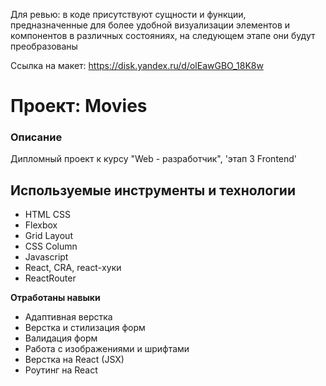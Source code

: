 Для ревью: в коде присутствуют сущности и функции, предназначенные
для более удобной визуализации элементов и компонентов в различных состояниях,
на следующем этапе они будут преобразованы

Ссылка на макет: https://disk.yandex.ru/d/olEawGBO_18K8w

# Проект: Movies

### Описание

Дипломный проект к курсу
"Web - разработчик", 'этап 3 Frontend'

## Используемые инструменты и технологии

- HTML CSS
- Flexbox
- Grid Layout
- CSS Column
- Javascript
- React, CRA, react-хуки
- ReactRouter

**Отработаны навыки**

- Адаптивная верстка
- Верстка и стилизация форм
- Валидация форм
- Работа с изображениями и шрифтами
- Верстка на React (JSX)
- Роутинг на React
